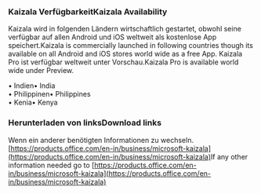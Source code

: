 ### <a name="kaizala-availability"></a><span data-ttu-id="65961-101">Kaizala Verfügbarkeit</span><span class="sxs-lookup"><span data-stu-id="65961-101">Kaizala Availability</span></span> 
<span data-ttu-id="65961-102">Kaizala wird in folgenden Ländern wirtschaftlich gestartet, obwohl seine verfügbar auf allen Android und iOS weltweit als kostenlose App speichert.</span><span class="sxs-lookup"><span data-stu-id="65961-102">Kaizala is commercially launched in following countries though its available on all Android and iOS stores world wide as a free App.</span></span> <span data-ttu-id="65961-103">Kaizala Pro ist verfügbar weltweit unter Vorschau.</span><span class="sxs-lookup"><span data-stu-id="65961-103">Kaizala Pro is available world wide under Preview.</span></span>

<span data-ttu-id="65961-104">• Indien</span><span class="sxs-lookup"><span data-stu-id="65961-104">•   India</span></span>
<br>
<span data-ttu-id="65961-105">• Philippinen</span><span class="sxs-lookup"><span data-stu-id="65961-105">•   Philippines</span></span>
<br>
<span data-ttu-id="65961-106">• Kenia</span><span class="sxs-lookup"><span data-stu-id="65961-106">•   Kenya</span></span>
<br>
### <a name="download-links"></a><span data-ttu-id="65961-107">Herunterladen von links</span><span class="sxs-lookup"><span data-stu-id="65961-107">Download links</span></span>
<span data-ttu-id="65961-108">Wenn ein anderer benötigten Informationen zu wechseln.[https://products.office.com/en-in/business/microsoft-kaizala](https://products.office.com/en-in/business/microsoft-kaizala)</span><span class="sxs-lookup"><span data-stu-id="65961-108">If any other information needed go to [https://products.office.com/en-in/business/microsoft-kaizala](https://products.office.com/en-in/business/microsoft-kaizala)</span></span>
